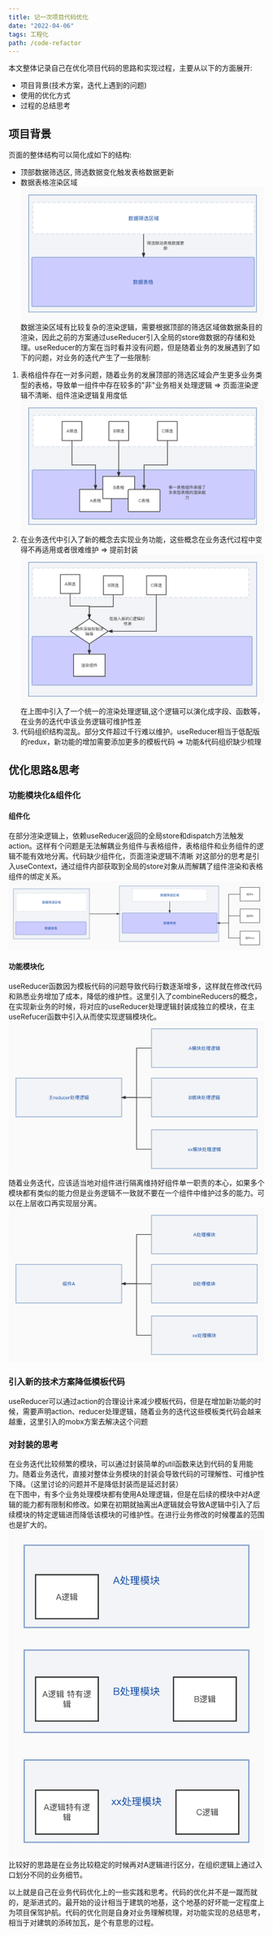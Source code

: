 ```yaml
---
title: 记一次项目代码优化
date: "2022-04-06"
tags: 工程化
path: /code-refactor
---
```


本文整体记录自己在优化项目代码的思路和实现过程，主要从以下的方面展开: 
* 项目背景(技术方案，迭代上遇到的问题) 
* 使用的优化方式
* 过程的总结思考

## 项目背景  
页面的整体结构可以简化成如下的结构:
* 顶部数据筛选区, 筛选数据变化触发表格数据更新
* 数据表格渲染区域
![页面结构](./thoughtStatic/codeRefactor/pageStruct.jpg)  
数据渲染区域有比较复杂的渲染逻辑，需要根据顶部的筛选区域做数据条目的渲染，因此之前的方案通过useReducer引入全局的store做数据的存储和处理。useReducer的方案在当时看并没有问题，但是随着业务的发展遇到了如下的问题，对业务的迭代产生了一些限制:
1. 表格组件存在一对多问题，随着业务的发展顶部的筛选区域会产生更多业务类型的表格，导致单一组件中存在较多的"非"业务相关处理逻辑 => 页面渲染逻辑不清晰、组件渲染逻辑复用度低
![表格组件渲染问题](./thoughtStatic/codeRefactor/tableProblem.jpg)   
2. 在业务迭代中引入了新的概念去实现业务功能，这些概念在业务迭代过程中变得不再适用或者很难维护 => 提前封装
![渲染逻辑问题](./thoughtStatic/codeRefactor/concept.jpg)
在上图中引入了一个统一的渲染处理逻辑,这个逻辑可以演化成字段、函数等，在业务的迭代中该业务逻辑可维护性差  
3. 代码组织结构混乱。部分文件超过千行难以维护。useReducer相当于低配版的redux，新功能的增加需要添加更多的模板代码 => 功能&代码组织缺少梳理

## 优化思路&思考
### 功能模块化&组件化
#### 组件化
在部分渲染逻辑上，依赖useReducer返回的全局store和dispatch方法触发action。这样有个问题是无法解耦业务组件与表格组件，表格组件和业务组件的逻辑不能有效地分离。代码缺少组件化，页面渲染逻辑不清晰
对这部分的思考是引入useContext，通过组件内部获取到全局的store对象从而解耦了组件渲染和表格组件的绑定关系。
![组件化](./thoughtStatic/codeRefactor/component.jpg)  
#### 功能模块化 
useReducer函数因为模板代码的问题导致代码行数逐渐增多，这样就在修改代码和熟悉业务增加了成本，降低的维护性。这里引入了combineReducers的概念，在实现新业务的时候，将对应的useReducer处理逻辑封装成独立的模块，在主useRefucer函数中引入从而使实现逻辑模块化。
![reducer逻辑分离](./thoughtStatic/codeRefactor/reducer.jpg)  
随着业务迭代，应该适当地对组件进行隔离维持好组件单一职责的本心，如果多个模块都有类似的能力但是业务逻辑不一致就不要在一个组件中维护过多的能力。可以在上层收口再实现层分离。  
![组件逻辑拆分](./thoughtStatic/codeRefactor/single.jpg)  

### 引入新的技术方案降低模板代码
useReducer可以通过action的合理设计来减少模板代码，但是在增加新功能的时候，需要声明action、reducer处理逻辑，随着业务的迭代这些模板类代码会越来越重，这里引入的mobx方案去解决这个问题

### 对封装的思考  
在业务迭代比较频繁的模块，可以通过封装简单的util函数来达到代码的复用能力。随着业务迭代，直接对整体业务模块的封装会导致代码的可理解性、可维护性下降。（这里讨论的问题并不是降低封装而是延迟封装）  
在下图中，有多个业务处理模块都有使用A处理逻辑，但是在后续的模块中对A逻辑的能力都有限制和修改。如果在初期就抽离出A逻辑就会导致A逻辑中引入了后续模块的特定逻辑进而降低该模块的可维护性。在进行业务修改的时候覆盖的范围也是扩大的。
![封装](./thoughtStatic/codeRefactor/module.jpg)  
比较好的思路是在业务比较稳定的时候再对A逻辑进行区分，在组织逻辑上通过入口划分不同的业务细节。 

以上就是自己在业务代码优化上的一些实践和思考。代码的优化并不是一蹴而就的，是渐进式的。最开始的设计相当于建筑的地基，这个地基的好坏能一定程度上为项目保驾护航。代码的优化则是自身对业务理解梳理，对功能实现的总结思考，相当于对建筑的添砖加瓦，是个有意思的过程。















